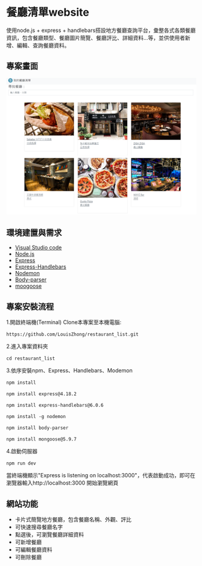 # 餐廳清單website
使用node.js + express + handlebars搭設地方餐廳查詢平台，彙整各式各類餐廳資訊，包含餐廳類型、餐廳圖片簡覽、餐廳評比、詳細資料...等，並供使用者新增、編輯、查詢餐廳資料。

## 專案畫面
![image](https://github.com/LouisZhong/restaurant_list/blob/main/public/img/cover.PNG)

## 環境建置與需求

- [Visual Studio code](https://code.visualstudio.com/)
- [Node.js](https://nodejs.org/en/)
- [Express](https://www.npmjs.com/package/express)
- [Express-Handlebars](https://www.npmjs.com/package/express-handlebars)
- [Nodemon](https://www.npmjs.com/package/nodemon)
- [Body-parser](https://www.npmjs.com/package/body-parser)
- [moogoose](https://mongoosejs.com/)

## 專案安裝流程
1.開啟終端機(Terminal) Clone本專案至本機電腦:
```
https://github.com/LouisZhong/restaurant_list.git
```

2.進入專案資料夾
```
cd restaurant_list
```

3.依序安裝npm、Express、Handlebars、Modemon
```
npm install
```
```
npm install express@4.18.2
```
```
npm install express-handlebars@6.0.6
```
```
npm install -g nodemon
```
```
npm install body-parser
```
```
npm install mongoose@5.9.7
```

4.啟動伺服器
```
npm run dev
```
當終端機顯示"Express is listening on localhost:3000"，代表啟動成功，即可在瀏覽器輸入http://localhost:3000  開始瀏覽網頁


## 網站功能

- 卡片式簡覽地方餐廳，包含餐廳名稱、外觀、評比
- 可快速搜尋餐廳名字
- 點選後，可瀏覽餐廳詳細資料
- 可新增餐廳
- 可編輯餐廳資料
- 可刪除餐廳
